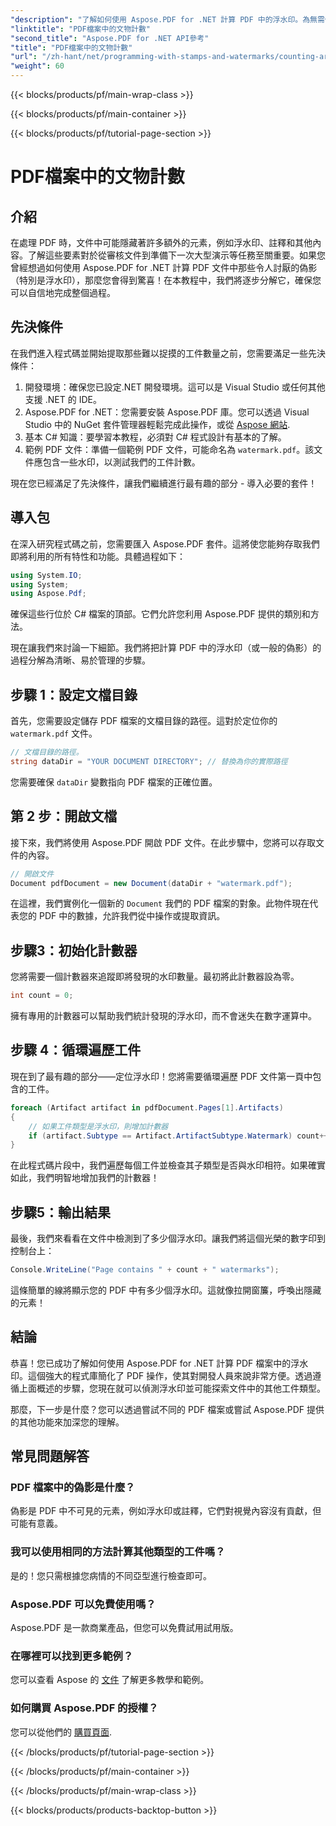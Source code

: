 ```yaml
---
"description": "了解如何使用 Aspose.PDF for .NET 計算 PDF 中的浮水印。為無需任何經驗的初學者提供逐步指南。"
"linktitle": "PDF檔案中的文物計數"
"second_title": "Aspose.PDF for .NET API參考"
"title": "PDF檔案中的文物計數"
"url": "/zh-hant/net/programming-with-stamps-and-watermarks/counting-artifacts/"
"weight": 60
---
```


{{< blocks/products/pf/main-wrap-class >}}

{{< blocks/products/pf/main-container >}}

{{< blocks/products/pf/tutorial-page-section >}}

# PDF檔案中的文物計數

## 介紹

在處理 PDF 時，文件中可能隱藏著許多額外的元素，例如浮水印、註釋和其他內容。了解這些要素對於從審核文件到準備下一次大型演示等任務至關重要。如果您曾經想過如何使用 Aspose.PDF for .NET 計算 PDF 文件中那些令人討厭的偽影（特別是浮水印），那麼您會得到驚喜！在本教程中，我們將逐步分解它，確保您可以自信地完成整個過程。 

## 先決條件

在我們進入程式碼並開始提取那些難以捉摸的工件數量之前，您需要滿足一些先決條件：

1. 開發環境：確保您已設定.NET 開發環境。這可以是 Visual Studio 或任何其他支援 .NET 的 IDE。
2. Aspose.PDF for .NET：您需要安裝 Aspose.PDF 庫。您可以透過 Visual Studio 中的 NuGet 套件管理器輕鬆完成此操作，或從 [Aspose 網站](https://releases。aspose.com/pdf/net/).
3. 基本 C# 知識：要學習本教程，必須對 C# 程式設計有基本的了解。
4. 範例 PDF 文件：準備一個範例 PDF 文件，可能命名為 `watermark.pdf`。該文件應包含一些水印，以測試我們的工件計數。

現在您已經滿足了先決條件，讓我們繼續進行最有趣的部分 - 導入必要的套件！

## 導入包

在深入研究程式碼之前，您需要匯入 Aspose.PDF 套件。這將使您能夠存取我們即將利用的所有特性和功能。具體過程如下：

```csharp
using System.IO;
using System;
using Aspose.Pdf;
```

確保這些行位於 C# 檔案的頂部。它們允許您利用 Aspose.PDF 提供的類別和方法。 

現在讓我們來討論一下細節。我們將把計算 PDF 中的浮水印（或一般的偽影）的過程分解為清晰、易於管理的步驟。

## 步驟 1：設定文檔目錄

首先，您需要設定儲存 PDF 檔案的文檔目錄的路徑。這對於定位你的 `watermark.pdf` 文件。

```csharp
// 文檔目錄的路徑。
string dataDir = "YOUR DOCUMENT DIRECTORY"; // 替換為你的實際路徑
```

您需要確保 `dataDir` 變數指向 PDF 檔案的正確位置。 

## 第 2 步：開啟文檔

接下來，我們將使用 Aspose.PDF 開啟 PDF 文件。在此步驟中，您將可以存取文件的內容。

```csharp
// 開啟文件
Document pdfDocument = new Document(dataDir + "watermark.pdf");
```

在這裡，我們實例化一個新的 `Document` 我們的 PDF 檔案的對象。此物件現在代表您的 PDF 中的數據，允許我們從中操作或提取資訊。

## 步驟3：初始化計數器

您將需要一個計數器來追蹤即將發現的水印數量。最初將此計數器設為零。

```csharp
int count = 0;
```

擁有專用的計數器可以幫助我們統計發現的浮水印，而不會迷失在數字運算中。

## 步驟 4：循環遍歷工件

現在到了最有趣的部分——定位浮水印！您將需要循環遍歷 PDF 文件第一頁中包含的工件。

```csharp
foreach (Artifact artifact in pdfDocument.Pages[1].Artifacts)
{
    // 如果工件類型是浮水印，則增加計數器
    if (artifact.Subtype == Artifact.ArtifactSubtype.Watermark) count++;
}
```

在此程式碼片段中，我們遍歷每個工件並檢查其子類型是否與水印相符。如果確實如此，我們明智地增加我們的計數器！

## 步驟5：輸出結果

最後，我們來看看在文件中檢測到了多少個浮水印。讓我們將這個光榮的數字印到控制台上：

```csharp
Console.WriteLine("Page contains " + count + " watermarks");
```

這條簡單的線將顯示您的 PDF 中有多少個浮水印。這就像拉開窗簾，呼喚出隱藏的元素！

## 結論 

恭喜！您已成功了解如何使用 Aspose.PDF for .NET 計算 PDF 檔案中的浮水印。這個強大的程式庫簡化了 PDF 操作，使其對開發人員來說非常方便。透過遵循上面概述的步驟，您現在就可以偵測浮水印並可能探索文件中的其他工件類型。

那麼，下一步是什麼？您可以透過嘗試不同的 PDF 檔案或嘗試 Aspose.PDF 提供的其他功能來加深您的理解。 

## 常見問題解答

### PDF 檔案中的偽影是什麼？  
偽影是 PDF 中不可見的元素，例如浮水印或註釋，它們對視覺內容沒有貢獻，但可能有意義。

### 我可以使用相同的方法計算其他類型的工件嗎？  
是的！您只需根據您病情的不同亞型進行檢查即可。

### Aspose.PDF 可以免費使用嗎？  
Aspose.PDF 是一款商業產品，但您可以免費試用試用版。 

### 在哪裡可以找到更多範例？  
您可以查看 Aspose 的 [文件](https://reference.aspose.com/pdf/net/) 了解更多教學和範例。

### 如何購買 Aspose.PDF 的授權？  
您可以從他們的 [購買頁面](https://purchase。aspose.com/buy).

{{< /blocks/products/pf/tutorial-page-section >}}

{{< /blocks/products/pf/main-container >}}

{{< /blocks/products/pf/main-wrap-class >}}

{{< blocks/products/products-backtop-button >}}